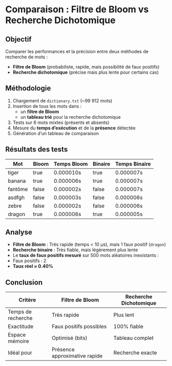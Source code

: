 # Comparaison : Filtre de Bloom vs Recherche Dichotomique

## Objectif
Comparer les performances et la précision entre deux méthodes de recherche de mots :
- **Filtre de Bloom** (probabiliste, rapide, mais possibilité de faux positifs)
- **Recherche dichotomique** (précise mais plus lente pour certains cas)

## Méthodologie
1. Chargement de `dictionary.txt` (~99 912 mots)
2. Insertion de tous les mots dans :
   - un **filtre de Bloom**
   - un **tableau trié** pour la recherche dichotomique
3. Tests sur 6 mots mixtes (présents et absents)
4. Mesure du **temps d’exécution** et de la **présence** détectée
5. Génération d’un tableau de comparaison

## Résultats des tests

| Mot        | Bloom | Temps Bloom | Binaire | Temps Binaire |
|------------|--------|--------------|---------|----------------|
| tiger      | true   | 0.000010s     | true    | 0.000007s      |
| banana     | true   | 0.000006s     | true    | 0.000007s      |
| fantôme    | false  | 0.000002s     | false   | 0.000007s      |
| asdfgh     | false  | 0.000003s     | false   | 0.000006s      |
| zebre      | false  | 0.000002s     | false   | 0.000006s      |
| dragon     | true   | 0.000006s     | true    | 0.000005s      |


## Analyse

-  **Filtre de Bloom** : Très rapide (temps < 10 µs), mais 1 faux positif (`dragon`)
-  **Recherche binaire** : Très fiable, mais légèrement plus lente
-  Le **taux de faux positifs mesuré** sur 500 mots aléatoires inexistants :  
  - Faux positifs : 2  
  - **Taux réel ≈ 0.40%**


## Conclusion

| Critère                | Filtre de Bloom               | Recherche Dichotomique  |
|------------------------|-------------------------------|-------------------------|
| Temps de recherche     | Très rapide                   |  Plus lent              |
| Exactitude             | Faux positifs possibles       |  100% fiable            |
| Espace mémoire         | Optimisé (bits)               |  Tableau complet        |
| Idéal pour             | Présence approximative rapide |  Recherche exacte       |

